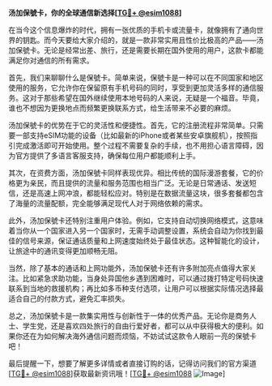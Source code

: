 **汤加保號卡，你的全球通信新选择[[TG💪+ @esim1088](https://t.me/s/esim1088)]**

在当今这个信息爆炸的时代，拥有一张优质的手机卡或流量卡，就像拥有了通向世界的钥匙。而今天要给大家介绍的，就是一款非常实用且性价比极高的产品——汤加保號卡。无论是经常出差、旅行，还是需要长期在国外使用的用户，这款卡都能满足你对通信的所有需求。

首先，我们来聊聊什么是保號卡。简单来说，保號卡是一种可以在不同国家和地区使用的服务，它允许你在保留原有手机号码的同时，享受到更加灵活多样的通信服务。这对于那些希望在国外继续使用本地号码的人来说，无疑是一个福音。毕竟，谁也不想因为更换地点而频繁更换联系方式，给生活带来不必要的麻烦。

汤加保號卡的优势在于它的灵活性和便捷性。首先，它的注册流程非常简单。只需要一部支持eSIM功能的设备（比如最新的iPhone或者某些安卓旗舰机），按照指引完成激活即可开始使用。整个过程不需要复杂的手续，也不用担心语言障碍，因为官方提供了多语言客服支持，确保每位用户都能顺利上手。

其次，在资费方面，汤加保號卡同样表现优异。相比传统的国际漫游套餐，它的价格更为亲民，而且提供的流量和服务范围也相当广泛。无论是日常通话、发送短信，还是高速上网冲浪，都能轻松应对。特别是在数据流量这块，很多套餐都包含了海量的流量配额，完全能够满足现代人对于网络依赖的需求。

此外，汤加保號卡还特别注重用户体验。例如，它支持自动切换网络模式，这意味着当你从一个国家进入另一个国家时，无需手动调整设置，系统会自动为你找到最佳的信号来源，保证通话质量和上网速度始终处于最佳状态。这种智能化的设计，让旅途中的通讯变得更加顺畅无阻。

当然，除了基本的通话和上网功能外，汤加保號卡还有许多附加亮点值得大家关注。比如紧急求助功能，当身处异国他乡遇到困难时，可以通过拨打特定号码快速联系到当地的救援机构；再比如多币种支付选项，让用户可以根据实际情况选择最适合自己的付款方式，避免汇率损失。

总之，汤加保號卡是一款集实用性与创新性于一体的优秀产品。无论你是商务人士、学生党，还是喜欢四处旅行的自由行爱好者，都可以从中获得极大的便利。如果你还在为如何解决海外通信问题而烦恼，不妨试试这款令人眼前一亮的保號卡吧！

最后提醒一下，想要了解更多详情或者直接订购的话，记得访问我们的官方渠道[[TG💪+ @esim1088](https://t.me/s/esim1088)]获取最新资讯哦！[[TG💪+ @esim1088](https://t.me/s/esim1088) ![Image](https://i.postimg.cc/4NQfJmqS/Snipaste-2025-05-13-00-14-12.png)]